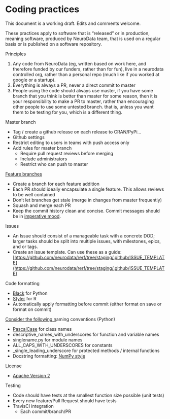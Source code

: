 # Coding practices

This document is a working draft.  Edits and comments welcome.

These practices apply to software that is “released” or in production, meaning software, produced by NeuroData team, that is used on a regular basis or is published on a software repository.

Principles



1. Any code from NeuroData (eg, written based on work here, and therefore funded by our funders, rather than for fun), live in a neurodata controlled org, rather than a personal repo (much like if you worked at google or a startup).
2. Everything is always a PR, never a direct commit to master
3. People using the code should always use master, if you have some branch that you think is better than master for some reason, then it is your responsibility to make a PR to master, rather than encouraging other people to use some untested branch. that is, unless you want them to be testing for you, which is a different thing.

Master branch



*   Tag / create a github release on each release to CRAN/PyPi…
*   Github settings
*   Restrict editing to users in teams with push access only 
*   Add rules for master branch
    *   Require pull request reviews before merging 
    *   Include administrators 
    *   Restrict who can push to master

[Feature branches](https://www.atlassian.com/git/tutorials/comparing-workflows/feature-branch-workflow)



*   Create a branch for each feature addition
*   Each PR should ideally encapsulate a single feature.  This allows reviews to be well contained
*   Don’t let branches get stale (merge in changes from master frequently)
*   Squash and merge each PR
*   Keep the commit history clean and concise. Commit messages should be in [imperative mood](https://chris.beams.io/posts/git-commit/).

Issues



*   An Issue should consist of a manageable task with a concrete DOD; larger tasks should be split into multiple issues, with milestones, epics, and or tags.
*   Create an issue template.  Can use these as a guide: [https://github.com/neurodata/rerf/tree/staging/.github/ISSUE_TEMPLATE](https://github.com/neurodata/rerf/tree/staging/.github/ISSUE_TEMPLATE)

Code formatting



*   [Black](https://github.com/ambv/black) for Python
*   [Styler](https://github.com/r-lib/styler) for R
*   Automatically apply formatting before commit (either format on save or format on commit)

[Consider the following n](https://www.python.org/dev/peps/pep-0020/)aming conventions (Python)



*   [PascalCase](http://wiki.c2.com/?PascalCase) for class names
*   descriptive_names_with_underscores for function and variable names
*   singlename.py for module names
*   ALL_CAPS_WITH_UNDERSCORES for constants
*   _single_leading_underscore for protected methods / internal functions
*   Docstring formatting: [NumPy style](https://sphinxcontrib-napoleon.readthedocs.io/en/latest/example_numpy.html)

License



*   [Apache Version 2](https://www.apache.org/licenses/LICENSE-2.0.txt)

Testing



*   Code should have tests at the smallest function size possible (unit tests)
*   Every new feature/Pull Request should have tests
*   TravisCI integration
    *   Each commit/branch/PR
